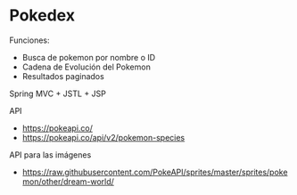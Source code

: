 # Pokedex
Funciones: 
- Busca de pokemon por nombre o ID
- Cadena de Evolución del Pokemon
- Resultados paginados

Spring MVC + JSTL + JSP

API
- https://pokeapi.co/
- https://pokeapi.co/api/v2/pokemon-species


API para las imágenes
- https://raw.githubusercontent.com/PokeAPI/sprites/master/sprites/pokemon/other/dream-world/
